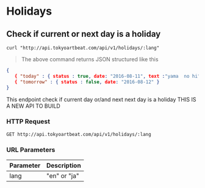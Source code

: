 # Holidays

## Check if current or next day is a holiday

```shell
curl "http://api.tokyoartbeat.com/api/v1/holidays/:lang"
```

> The above command returns JSON structured like this 

```json
{
   { "today" : { status : true, date: "2016-08-11", text :"yama  no hi" },
   { "tomorrow" : { status : false, date: "2016-08-12" } 
}
```

This endpoint check if current day or/and next next day is a holiday THIS IS A NEW API TO BUILD

### HTTP Request

`GET http://api.tokyoartbeat.com/api/v1/holidays/:lang`

### URL Parameters

Parameter | Description
--------- | -----------
lang | "en" or "ja"
